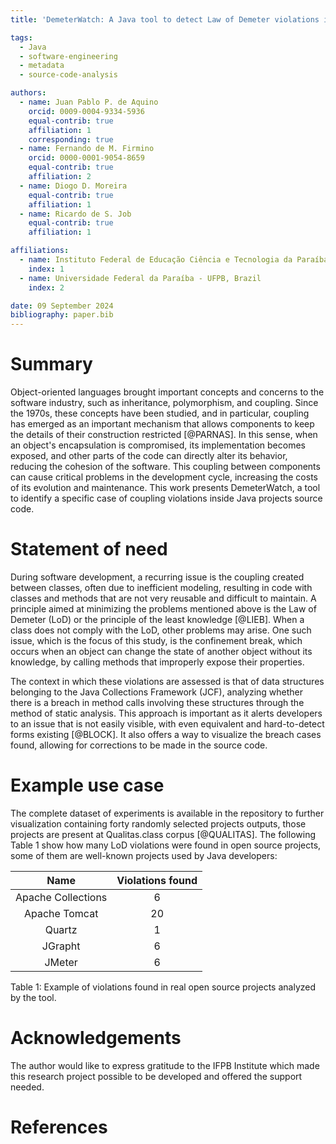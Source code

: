 ```yaml
---
title: 'DemeterWatch: A Java tool to detect Law of Demeter violations in Java collections'

tags:
  - Java
  - software-engineering
  - metadata
  - source-code-analysis

authors:
  - name: Juan Pablo P. de Aquino
    orcid: 0009-0004-9334-5936
    equal-contrib: true
    affiliation: 1
    corresponding: true
  - name: Fernando de M. Firmino
    orcid: 0000-0001-9054-8659
    equal-contrib: true
    affiliation: 2
  - name: Diogo D. Moreira
    equal-contrib: true
    affiliation: 1
  - name: Ricardo de S. Job
    equal-contrib: true
    affiliation: 1

affiliations:
  - name: Instituto Federal de Educação Ciência e Tecnologia da Paraíba - IFPB, Brazil
    index: 1
  - name: Universidade Federal da Paraíba - UFPB, Brazil
    index: 2

date: 09 September 2024
bibliography: paper.bib
---
```


# Summary

Object-oriented languages brought important concepts and concerns to the software 
industry, such as inheritance, polymorphism, and coupling. Since the 1970s, 
these concepts have been studied, and in particular, coupling has emerged as 
an important mechanism that allows components to keep the details of their construction 
restricted [@PARNAS]. In this sense, when an object's encapsulation is compromised, its 
implementation becomes exposed, and other parts of the code can directly alter its 
behavior, reducing the cohesion of the software. This coupling between components 
can cause critical problems in the development cycle, increasing the costs of its 
evolution and maintenance. This work presents DemeterWatch, a tool to identify a 
specific case of coupling violations inside Java projects source code.

# Statement of need

During software development, a recurring issue is the coupling created between
classes, often due to inefficient modeling, resulting in code with classes and
methods that are not very reusable and difficult to maintain. A principle aimed
at minimizing the problems mentioned above is the Law of Demeter (LoD) or the
principle of the least knowledge [@LIEB]. When a class does not comply with the LoD,
other problems may arise. One such issue, which is the focus of this study,
is the confinement break, which occurs when an object can change the state of
another object without its knowledge, by calling methods that improperly expose
their properties.

The context in which these violations are assessed is that of data structures
belonging to the Java Collections Framework (JCF), analyzing whether there is
a breach in method calls involving these structures through the method
of static analysis. This approach is important as it alerts developers to an
issue that is not easily visible, with even equivalent and hard-to-detect forms
existing [@BLOCK]. It also offers a way to visualize the breach cases found,
allowing for corrections to be made in the source code.

# Example use case

The complete dataset of experiments is available in the repository to further
visualization containing forty randomly selected projects outputs, those 
projects are present at Qualitas.class corpus [@QUALITAS]. The following Table 1 
show how many LoD violations were found in open source projects, some of them 
are well-known projects used by Java developers:

|        Name        | Violations found |
|:------------------:|:----------------:|
| Apache Collections |        6         |
|   Apache Tomcat    |        20        |
|       Quartz       |        1         |
|      JGrapht       |        6         |
|       JMeter       |        6         |
Table 1: Example of violations found in real open source projects analyzed by the tool.

# Acknowledgements

The author would like to express gratitude to the IFPB Institute which made this 
research project possible to be developed and offered the support needed.

# References